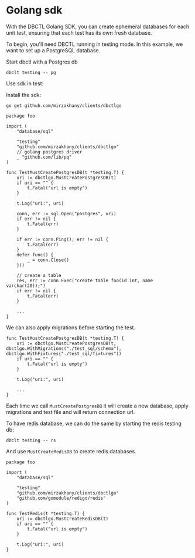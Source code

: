 # Golang sdk

With the DBCTL Golang SDK, you can create ephemeral databases for each unit test, ensuring that each test has its own fresh database.

To begin, you'll need DBCTL running in testing mode. In this example, we want to set up a PostgreSQL database.

Start dbctl with a Postgres db
```shell
dbclt testing -- pg
```

Use sdk in test:

Install the sdk:
```shell
go get github.com/mirzakhany/clients/dbctlgo
```

```golang
package foo

import (
	"database/sql"

	"testing"
    "github.com/mirzakhany/clients/dbctlgo"
	// golang postgres driver
	_ "github.com/lib/pq"
)

func TestMustCreatePostgresDB(t *testing.T) {
	uri := dbctlgo.MustCreatePostgresDB(t)
	if uri == "" {
		t.Fatal("url is empty")
	}

	t.Log("uri:", uri)

	conn, err := sql.Open("postgres", uri)
	if err != nil {
		t.Fatal(err)
	}

	if err := conn.Ping(); err != nil {
		t.Fatal(err)
	}
	defer func() {
		_ = conn.Close()
	}()

	// create a table 
	res, err := conn.Exec("create table foo(id int, name varchar(20));")
	if err != nil {
		t.Fatal(err)
	}

    ...
}

```

We can also apply migrations before starting the test. 
```golang
func TestMustCreatePostgresDB(t *testing.T) {
	uri := dbctlgo.MustCreatePostgresDB(t, dbctlgo.WithMigrations("./test_sql/schema"), dbctlgo.WithFixtures("./test_sql/fixtures"))
	if uri == "" {
		t.Fatal("url is empty")
	}

	t.Log("uri:", uri)

    ...
}

```

Each time we call `MustCreatePostgresDB` it will create a new database, apply migrations and test file and will return connection url.

To have redis database, we can do the same by starting the redis testing db:
```shell
dbclt testing -- rs
```

And use `MustCreateRedisDB` to create redis databases.

```golang
package foo

import (
	"database/sql"

	"testing"
    "github.com/mirzakhany/clients/dbctlgo"
	"github.com/gomodule/redigo/redis"
)

func TestRedis(t *testing.T) {
	uri := dbctlgo.MustCreateRedisDB(t)
	if uri == "" {
		t.Fatal("url is empty")
	}

	t.Log("uri:", uri)
}
```

